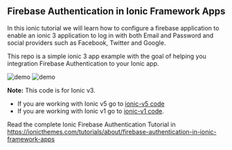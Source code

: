 ## Firebase Authentication in Ionic Framework Apps

In this ionic tutorial we will learn how to configure a firebase application to enable an ionic 3 application to log in with both Email and Password and social providers such as Facebook, Twitter and Google.

This repo is a simple ionic 3 app example with the goal of helping you integration Firebase Authentication to your Ionic app.

![demo](https://s3-us-west-2.amazonaws.com/ionicthemes/tutorials/screenshots/firebase-authentication-in-ionic-framework-apps/firebase-auth-login.png)
![demo](https://s3-us-west-2.amazonaws.com/ionicthemes/tutorials/screenshots/firebase-authentication-in-ionic-framework-apps/firebase-auth-register.png)

**Note:** This code is for Ionic v3.
- If you are working with Ionic v5 go to [ionic-v5 code](https://github.com/ionicthemes/auth-ionic)
- If you are working with Ionic v1 go to [ionic-v1 code](https://github.com/ionicthemes/firebase-authentication-for-your-ionic-app).

Read the complete Ionic Firebase Authentication Tutorial in https://ionicthemes.com/tutorials/about/firebase-authentication-in-ionic-framework-apps
